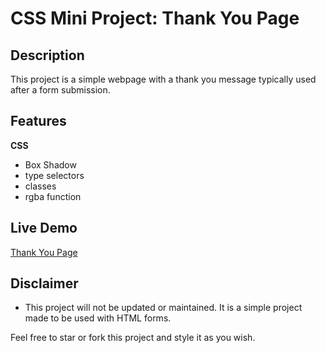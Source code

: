 # CSS Mini Project: Thank You Page

## Description

This project is a simple webpage with a thank you message typically used after a form submission.

## Features

**CSS**

-   Box Shadow
-   type selectors
-   classes
-   rgba function

## Live Demo

[Thank You Page](https://quintin-dev.github.io/CSS-Mini_Projects-Thank_You_Page/)

## Disclaimer

-   This project will not be updated or maintained. It is a simple project made to be used with HTML forms.

Feel free to star or fork this project and style it as you wish.
